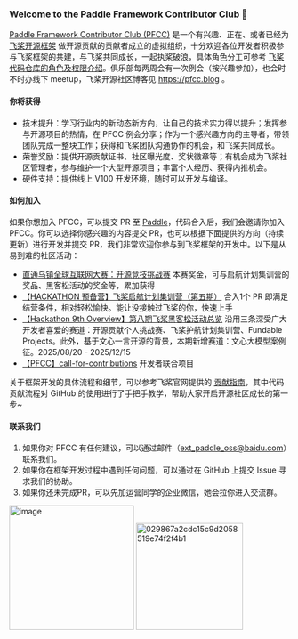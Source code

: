 ### Welcome to the Paddle Framework Contributor Club 👋

<!--
**luotao1/luotao1** is a ✨ _special_ ✨ repository because its `README.md` (this file) appears on your GitHub profile.

Here are some ideas to get you started:

- 🔭 I’m currently working on ...
- 🌱 I’m currently learning ...
- 👯 I’m looking to collaborate on ...
- 🤔 I’m looking for help with ...
- 💬 Ask me about ...
- 📫 How to reach me: ...
- 😄 Pronouns: ...
- ⚡ Fun fact: ...
-->
[Paddle Framework Contributor Club (PFCC)](https://github.com/PaddlePaddle/community/tree/master/pfcc) 是一个有兴趣、正在、或者已经为 [飞桨开源框架](https://github.com/PaddlePaddle/Paddle/) 做开源贡献的贡献者成立的虚拟组织，十分欢迎各位开发者积极参与飞桨框架的共建，与飞桨共同成长，一起执桨破浪，具体角色分工可参考 [飞桨代码仓库的角色及权限介绍](https://github.com/PaddlePaddle/community/blob/master/contributors/community-membership.md)。俱乐部每两周会有一次例会（按兴趣参加），也会时不时办线下 meetup，飞桨开源社区博客见 https://pfcc.blog 。

#### 你将获得
- 技术提升：学习行业内的新动态新方向，让自己的技术实力得以提升；发挥参与开源项目的热情，在 PFCC 例会分享；作为一个感兴趣方向的主导者，带领团队完成一整块工作；获得和飞桨团队沟通协作的机会，和飞桨共同成长。
- 荣誉奖励：提供开源贡献证书、社区曝光度、奖状徽章等；有机会成为飞桨社区管理者，参与维护一个大型开源项目；丰富个人经历、获得内推机会。
- 硬件支持：提供线上 V100 开发环境，随时可以开发与编译。

#### 如何加入
如果你想加入 PFCC，可以提交 PR 至 [Paddle](https://github.com/PaddlePaddle/Paddle)，代码合入后，我们会邀请你加入 PFCC。你可以选择你感兴趣的内容提交 PR，也可以根据下面提供的方向（持续更新）进行开发并提交 PR，我们非常欢迎你参与到飞桨框架的开发中。以下是从易到难的社区活动：
- [直通乌镇全球互联网大赛：开源竞技挑战赛](https://www.taiyi.top/competition-details?id=685df91a40306049cff28ee4) 本赛奖金，可与启航计划集训营的奖品、黑客松活动的奖金等，累加获得
- [【HACKATHON 预备营】飞桨启航计划集训营（第五期）](https://github.com/PaddlePaddle/Paddle/issues/71491) 合入1个 PR 即满足结营条件，相对轻松愉快。能让没接触过飞桨的你，快速上手
- [【Hackathon 9th Overview】第八期飞桨黑客松活动总览](https://github.com/PaddlePaddle/Paddle/issues/74777) 沿用三条深受广大开发者喜爱的赛道：开源贡献个人挑战赛、飞桨护航计划集训营、Fundable Projects。此外，基于文心一言开源的背景，本期新增赛道：文心大模型案例征。2025/08/20 - 2025/12/15
- [【PFCC】call-for-contributions](https://github.com/PaddlePaddle/community/tree/master/pfcc/call-for-contributions) 开发者联合项目

关于框架开发的具体流程和细节，可以参考飞桨官网提供的 [贡献指南](https://www.paddlepaddle.org.cn/documentation/docs/zh/develop/dev_guides/index_cn.html)，其中代码贡献流程对 GitHub 的使用进行了手把手教学，帮助大家开启开源社区成长的第一步~


#### 联系我们
1. 如果你对 PFCC 有任何建议，可以通过邮件（[ext_paddle_oss@baidu.com](mailto:ext_paddle_oss@baidu.com)）联系我们。
2. 如果你在框架开发过程中遇到任何问题，可以通过在 GitHub 上提交 Issue 寻求我们的协助。
3. 如果你还未完成PR，可以先加运营同学的企业微信，她会拉你进入交流群。
   
<img width="224" alt="image" src="https://github.com/luotao1/luotao1/assets/6836917/69268192-dade-4dd8-98c1-1dfee45e5014">
<img width="192" alt="029867a2cdc15c9d2058519e74f2f4b1" src="https://github.com/user-attachments/assets/ed444657-f345-4546-bb85-5d5c051b2b38">
